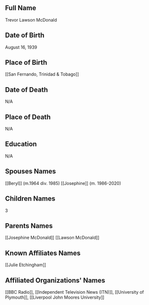 ## Full Name
Trevor Lawson McDonald

## Date of Birth
August 16, 1939

## Place of Birth
[[San Fernando, Trinidad & Tobago]]

## Date of Death
N/A

## Place of Death
N/A

## Education
N/A

## Spouses Names
[[Beryl]] (m.1964 div. 1985)
[[Josephine]] (m. 1986-2020)

## Children Names
3

## Parents Names
[[Josephine McDonald]]
[[Lawson McDonald]]

## Known Affiliates Names
[[Julie Etchingham]]

## Affiliated Organizations' Names
[[BBC Radio]], [[Independent Television News (ITN)]], [[University of Plymouth]], [[Liverpool John Moores University]]

